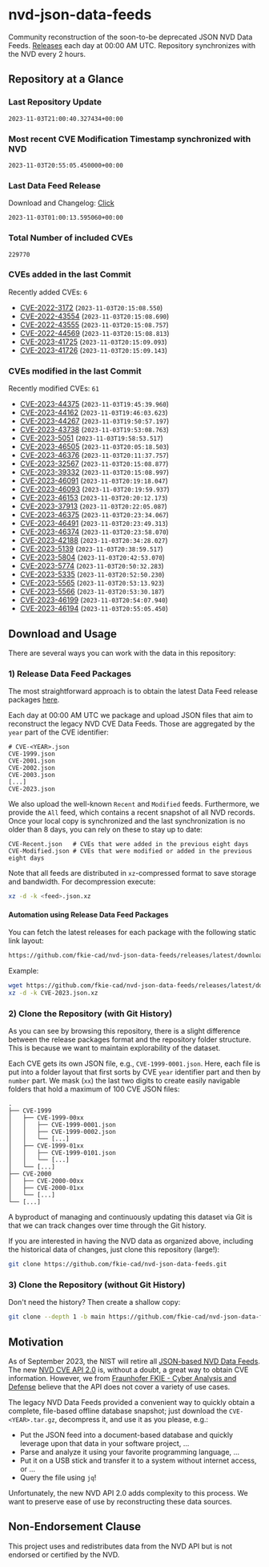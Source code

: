 # nvd-json-data-feeds

Community reconstruction of the soon-to-be deprecated JSON NVD Data Feeds. 
[Releases](https://github.com/fkie-cad/nvd-json-data-feeds/releases/latest) each day at 00:00 AM UTC.
Repository synchronizes with the NVD every 2 hours.

## Repository at a Glance

### Last Repository Update

```plain
2023-11-03T21:00:40.327434+00:00
```

### Most recent CVE Modification Timestamp synchronized with NVD

```plain
2023-11-03T20:55:05.450000+00:00
```

### Last Data Feed Release

Download and Changelog: [Click](https://github.com/fkie-cad/nvd-json-data-feeds/releases/latest)

```plain
2023-11-03T01:00:13.595060+00:00
```

### Total Number of included CVEs

```plain
229770
```

### CVEs added in the last Commit

Recently added CVEs: `6`

* [CVE-2022-3172](CVE-2022/CVE-2022-31xx/CVE-2022-3172.json) (`2023-11-03T20:15:08.550`)
* [CVE-2022-43554](CVE-2022/CVE-2022-435xx/CVE-2022-43554.json) (`2023-11-03T20:15:08.690`)
* [CVE-2022-43555](CVE-2022/CVE-2022-435xx/CVE-2022-43555.json) (`2023-11-03T20:15:08.757`)
* [CVE-2022-44569](CVE-2022/CVE-2022-445xx/CVE-2022-44569.json) (`2023-11-03T20:15:08.813`)
* [CVE-2023-41725](CVE-2023/CVE-2023-417xx/CVE-2023-41725.json) (`2023-11-03T20:15:09.093`)
* [CVE-2023-41726](CVE-2023/CVE-2023-417xx/CVE-2023-41726.json) (`2023-11-03T20:15:09.143`)


### CVEs modified in the last Commit

Recently modified CVEs: `61`

* [CVE-2023-44375](CVE-2023/CVE-2023-443xx/CVE-2023-44375.json) (`2023-11-03T19:45:39.960`)
* [CVE-2023-44162](CVE-2023/CVE-2023-441xx/CVE-2023-44162.json) (`2023-11-03T19:46:03.623`)
* [CVE-2023-44267](CVE-2023/CVE-2023-442xx/CVE-2023-44267.json) (`2023-11-03T19:50:57.197`)
* [CVE-2023-43738](CVE-2023/CVE-2023-437xx/CVE-2023-43738.json) (`2023-11-03T19:53:08.763`)
* [CVE-2023-5051](CVE-2023/CVE-2023-50xx/CVE-2023-5051.json) (`2023-11-03T19:58:53.517`)
* [CVE-2023-46505](CVE-2023/CVE-2023-465xx/CVE-2023-46505.json) (`2023-11-03T20:05:18.503`)
* [CVE-2023-46376](CVE-2023/CVE-2023-463xx/CVE-2023-46376.json) (`2023-11-03T20:11:37.757`)
* [CVE-2023-32567](CVE-2023/CVE-2023-325xx/CVE-2023-32567.json) (`2023-11-03T20:15:08.877`)
* [CVE-2023-39332](CVE-2023/CVE-2023-393xx/CVE-2023-39332.json) (`2023-11-03T20:15:08.997`)
* [CVE-2023-46091](CVE-2023/CVE-2023-460xx/CVE-2023-46091.json) (`2023-11-03T20:19:18.047`)
* [CVE-2023-46093](CVE-2023/CVE-2023-460xx/CVE-2023-46093.json) (`2023-11-03T20:19:59.937`)
* [CVE-2023-46153](CVE-2023/CVE-2023-461xx/CVE-2023-46153.json) (`2023-11-03T20:20:12.173`)
* [CVE-2023-37913](CVE-2023/CVE-2023-379xx/CVE-2023-37913.json) (`2023-11-03T20:22:05.087`)
* [CVE-2023-46375](CVE-2023/CVE-2023-463xx/CVE-2023-46375.json) (`2023-11-03T20:23:34.067`)
* [CVE-2023-46491](CVE-2023/CVE-2023-464xx/CVE-2023-46491.json) (`2023-11-03T20:23:49.313`)
* [CVE-2023-46374](CVE-2023/CVE-2023-463xx/CVE-2023-46374.json) (`2023-11-03T20:23:58.070`)
* [CVE-2023-42188](CVE-2023/CVE-2023-421xx/CVE-2023-42188.json) (`2023-11-03T20:34:28.027`)
* [CVE-2023-5139](CVE-2023/CVE-2023-51xx/CVE-2023-5139.json) (`2023-11-03T20:38:59.517`)
* [CVE-2023-5804](CVE-2023/CVE-2023-58xx/CVE-2023-5804.json) (`2023-11-03T20:42:53.070`)
* [CVE-2023-5774](CVE-2023/CVE-2023-57xx/CVE-2023-5774.json) (`2023-11-03T20:50:32.283`)
* [CVE-2023-5335](CVE-2023/CVE-2023-53xx/CVE-2023-5335.json) (`2023-11-03T20:52:50.230`)
* [CVE-2023-5565](CVE-2023/CVE-2023-55xx/CVE-2023-5565.json) (`2023-11-03T20:53:13.923`)
* [CVE-2023-5566](CVE-2023/CVE-2023-55xx/CVE-2023-5566.json) (`2023-11-03T20:53:30.187`)
* [CVE-2023-46199](CVE-2023/CVE-2023-461xx/CVE-2023-46199.json) (`2023-11-03T20:54:07.940`)
* [CVE-2023-46194](CVE-2023/CVE-2023-461xx/CVE-2023-46194.json) (`2023-11-03T20:55:05.450`)


## Download and Usage

There are several ways you can work with the data in this repository:

### 1) Release Data Feed Packages

The most straightforward approach is to obtain the latest Data Feed release packages [here](https://github.com/fkie-cad/nvd-json-data-feeds/releases/latest).

Each day at 00:00 AM UTC we package and upload JSON files that aim to reconstruct the legacy NVD CVE Data Feeds.
Those are aggregated by the `year` part of the CVE identifier:

```
# CVE-<YEAR>.json
CVE-1999.json
CVE-2001.json
CVE-2002.json
CVE-2003.json
[...]
CVE-2023.json
```

We also upload the well-known `Recent` and `Modified` feeds.
Furthermore, we provide the `All` feed, which contains a recent snapshot of all NVD records.
Once your local copy is synchronized and the last synchronization is no older than 8 days, you can rely on these to stay up to date:

```plain
CVE-Recent.json   # CVEs that were added in the previous eight days
CVE-Modified.json # CVEs that were modified or added in the previous eight days
```

Note that all feeds are distributed in `xz`-compressed format to save storage and bandwidth.
For decompression execute:

```sh
xz -d -k <feed>.json.xz
```


#### Automation using Release Data Feed Packages

You can fetch the latest releases for each package with the following static link layout:

```sh
https://github.com/fkie-cad/nvd-json-data-feeds/releases/latest/download/CVE-<YEAR>.json.xz
```

Example:

```sh
wget https://github.com/fkie-cad/nvd-json-data-feeds/releases/latest/download/CVE-2023.json.xz
xz -d -k CVE-2023.json.xz
```

### 2) Clone the Repository (with Git History)

As you can see by browsing this repository, there is a slight difference between the release packages format and the repository folder structure.
This is because we want to maintain explorability of the dataset.

Each CVE gets its own JSON file, e.g., `CVE-1999-0001.json`.
Here, each file is put into a folder layout that first sorts by CVE `year` identifier part and then by `number` part.
We mask (`xx`) the last two digits to create easily navigable folders that hold a maximum of 100 CVE JSON files:

```plain
.
├── CVE-1999
│   ├── CVE-1999-00xx
│   │   ├── CVE-1999-0001.json
│   │   ├── CVE-1999-0002.json
│   │   └── [...]
│   ├── CVE-1999-01xx
│   │   ├── CVE-1999-0101.json
│   │   └── [...]
│   └── [...]
├── CVE-2000
│   ├── CVE-2000-00xx
│   ├── CVE-2000-01xx
│   └── [...]
└── [...]
```

A byproduct of managing and continuously updating this dataset via Git is that we can track changes over time through the Git history.

If you are interested in having the NVD data as organized above, including the historical data of changes, just clone this repository (large!):

```sh
git clone https://github.com/fkie-cad/nvd-json-data-feeds.git
```

### 3) Clone the Repository (without Git History)

Don't need the history? Then create a shallow copy:

```sh
git clone --depth 1 -b main https://github.com/fkie-cad/nvd-json-data-feeds.git
```

## Motivation

As of September 2023, the NIST will retire all [JSON-based NVD Data Feeds](https://nvd.nist.gov/vuln/data-feeds#divRetirementBanner-1).
The new [NVD CVE API 2.0](https://nvd.nist.gov/developers/vulnerabilities) is, without a doubt, a great way to obtain CVE information.
However, we from [Fraunhofer FKIE - Cyber Analysis and Defense](https://www.fkie.fraunhofer.de/en/departments/cad.html) believe that the API does not cover a variety of use cases.

The legacy NVD Data Feeds provided a convenient way to quickly obtain a complete, file-based offline database snapshot; just download the `CVE-<YEAR>.tar.gz`, decompress it, and use it as you please, e.g.:

* Put the JSON feed into a document-based database and quickly leverage upon that data in your software project, ...
* Parse and analyze it using your favorite programming language, ...
* Put it on a USB stick and transfer it to a system without internet access, or ...
* Query the file using `jq`!

Unfortunately, the new NVD API 2.0 adds complexity to this process.
We want to preserve ease of use by reconstructing these data sources.

## Non-Endorsement Clause

This project uses and redistributes data from the NVD API but is not endorsed or certified by the NVD.